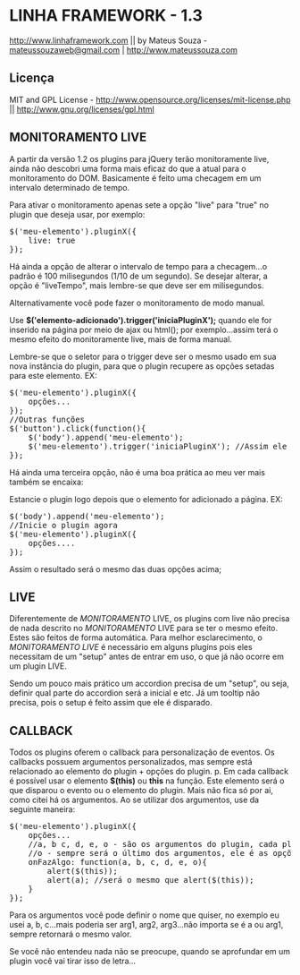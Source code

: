 LINHA FRAMEWORK - 1.3
=====================
http://www.linhaframework.com || by Mateus Souza - mateussouzaweb@gmail.com | http://www.mateussouza.com

Licença
-----------
MIT and GPL License - http://www.opensource.org/licenses/mit-license.php || http://www.gnu.org/licenses/gpl.html

MONITORAMENTO LIVE
------------------
A partir da versão 1.2 os plugins para jQuery terão monitoramente live, ainda não descobri uma forma mais eficaz do que a atual para o monitoramento do DOM.
Basicamente é feito uma checagem em um intervalo determinado de tempo.

Para ativar o monitoramento apenas sete a opção "live" para "true" no plugin que deseja usar, por exemplo:

<pre>
$('meu-elemento').pluginX({
	live: true
});
</pre>

Há ainda a opção de alterar o intervalo de tempo para a checagem...o padrão é 100 milisegundos (1/10 de um segundo).
Se desejar alterar, a opção é "liveTempo", mais lembre-se que deve ser em milisegundos.

Alternativamente você pode fazer o monitoramento de modo manual.

Use **$('elemento-adicionado').trigger('iniciaPluginX');** quando ele for inserido na página por meio de ajax ou html(); por exemplo...assim terá o mesmo efeito do monitoramente live, mais de forma manual.

Lembre-se que o seletor para o trigger deve ser o mesmo usado em sua nova instância do plugin, para que o plugin recupere as opções setadas para este elemento. EX:

<pre>
$('meu-elemento').pluginX({
	opções...
});
//Outras funções
$('button').click(function(){
	$('body').append('meu-elemento');
	$('meu-elemento').trigger('iniciaPluginX'); //Assim ele inicia o plugin com as opções setadas anteriormente
});
</pre>

Há ainda uma terceira opção, não é uma boa prática ao meu ver mais também se encaixa:

Estancie o plugin logo depois que o elemento for adicionado a página. EX:

<pre>
$('body').append('meu-elemento');
//Inicie o plugin agora
$('meu-elemento').pluginX({
	opções....
});
</pre>

Assim o resultado será o mesmo das duas opções acima;

LIVE
------

Diferentemente de *MONITORAMENTO* LIVE, os plugins com live não precisa de nada descrito no *MONITORAMENTO* LIVE para se ter o mesmo efeito. Estes são feitos de forma automática.
Para melhor esclarecimento, o *MONITORAMENTO LIVE* é necessário em alguns plugins pois eles necessitam de um "setup" antes de entrar em uso, o que já não ocorre em um plugin LIVE.

Sendo um pouco mais prático um accordion precisa de um "setup", ou seja, definir qual parte do accordion será a inicial e etc. Já um tooltip não precisa, pois o setup é feito assim que ele é disparado.

CALLBACK
--------

Todos os plugins oferem o callback para personalização de eventos. Os callbacks possuem argumentos personalizados, mas sempre está relacionado ao elemento do plugin + opções do plugin.
p. Em cada callback é possível usar o elemento **$(this)** ou **this** na função. Este elemento será o que disparou o evento ou o elemento do plugin. Mais não fica só por ai, como citei há os argumentos. Ao se utilizar dos argumentos, use da seguinte maneira:

<pre>
$('meu-elemento').pluginX({
	opções...
	//a, b c, d, e, o - são os argumentos do plugin, cada plugin informará quais são esses argumentos na documentação do própio.
	//o - sempre será o último dos argumentos, ele é as opções do plugin 
	onFazAlgo: function(a, b, c, d, e, o){
		alert($(this));
		alert(a); //será o mesmo que alert($(this));
	}
});
</pre>

Para os argumentos você pode definir o nome que quiser, no exemplo eu usei a, b, c...mais poderia ser arg1, arg2, arg3...não importa se é a ou arg1, sempre retornará o mesmo valor.

Se você não entendeu nada não se preocupe, quando se aprofundar em um plugin você vai tirar isso de letra...